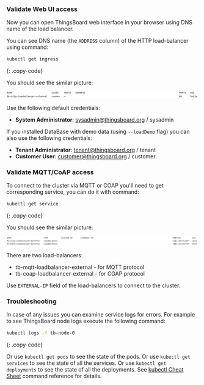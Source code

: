 ### Validate Web UI access

Now you can open ThingsBoard web interface in your browser using DNS name of the load balancer.

You can see DNS name (the `ADDRESS` column) of the HTTP load-balancer using command:

```bash
kubectl get ingress
```
{: .copy-code}

You should see the similar picture:

![image](/images/install/cloud/aws-application-loadbalancers.png)

Use the following default credentials:

- **System Administrator**: sysadmin@thingsboard.org / sysadmin

If you installed DataBase with demo data (using `--loadDemo` flag) you can also use the following credentials:

- **Tenant Administrator**: tenant@thingsboard.org / tenant
- **Customer User**: customer@thingsboard.org / customer

### Validate MQTT/CoAP access

To connect to the cluster via MQTT or COAP you'll need to get corresponding service, you can do it with command:

```bash
kubectl get service
```
{: .copy-code}

You should see the similar picture:

![image](/images/install/cloud/aws-network-loadbalancers.png)


There are two load-balancers:
- tb-mqtt-loadbalancer-external - for MQTT protocol
- tb-coap-loadbalancer-external - for COAP protocol

Use `EXTERNAL-IP` field of the load-balancers to connect to the cluster.

### Troubleshooting

In case of any issues you can examine service logs for errors.
For example to see ThingsBoard node logs execute the following command:

```bash
kubectl logs -f tb-node-0
```
{: .copy-code}

Or use `kubectl get pods` to see the state of the pods.
Or use `kubectl get services` to see the state of all the services.
Or use `kubectl get deployments` to see the state of all the deployments.
See [kubectl Cheat Sheet](https://kubernetes.io/docs/reference/kubectl/cheatsheet/) command reference for details.